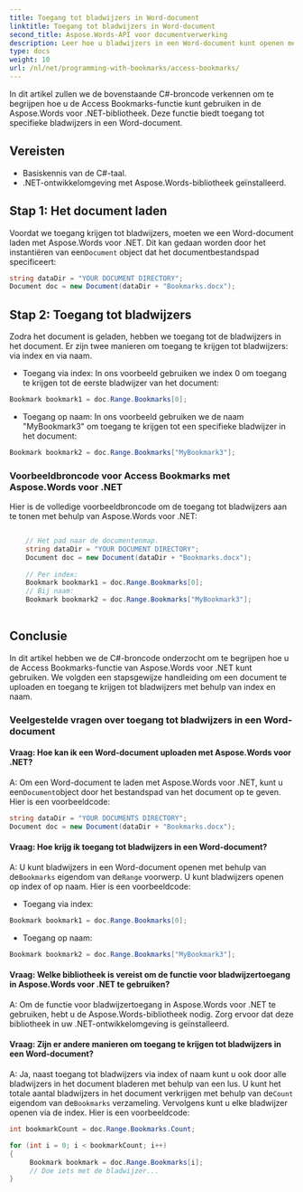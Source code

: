 ```yaml
---
title: Toegang tot bladwijzers in Word-document
linktitle: Toegang tot bladwijzers in Word-document
second_title: Aspose.Words-API voor documentverwerking
description: Leer hoe u bladwijzers in een Word-document kunt openen met Aspose.Words voor .NET.
type: docs
weight: 10
url: /nl/net/programming-with-bookmarks/access-bookmarks/
---
```


In dit artikel zullen we de bovenstaande C#-broncode verkennen om te begrijpen hoe u de Access Bookmarks-functie kunt gebruiken in de Aspose.Words voor .NET-bibliotheek. Deze functie biedt toegang tot specifieke bladwijzers in een Word-document.

## Vereisten

- Basiskennis van de C#-taal.
- .NET-ontwikkelomgeving met Aspose.Words-bibliotheek geïnstalleerd.

## Stap 1: Het document laden

 Voordat we toegang krijgen tot bladwijzers, moeten we een Word-document laden met Aspose.Words voor .NET. Dit kan gedaan worden door het instantiëren van een`Document` object dat het documentbestandspad specificeert:

```csharp
string dataDir = "YOUR DOCUMENT DIRECTORY";
Document doc = new Document(dataDir + "Bookmarks.docx");
```

## Stap 2: Toegang tot bladwijzers

Zodra het document is geladen, hebben we toegang tot de bladwijzers in het document. Er zijn twee manieren om toegang te krijgen tot bladwijzers: via index en via naam.

- Toegang via index: In ons voorbeeld gebruiken we index 0 om toegang te krijgen tot de eerste bladwijzer van het document:

```csharp
Bookmark bookmark1 = doc.Range.Bookmarks[0];
```

- Toegang op naam: In ons voorbeeld gebruiken we de naam "MyBookmark3" om toegang te krijgen tot een specifieke bladwijzer in het document:

```csharp
Bookmark bookmark2 = doc.Range.Bookmarks["MyBookmark3"];
```

### Voorbeeldbroncode voor Access Bookmarks met Aspose.Words voor .NET

Hier is de volledige voorbeeldbroncode om de toegang tot bladwijzers aan te tonen met behulp van Aspose.Words voor .NET:

```csharp

	// Het pad naar de documentenmap.
	string dataDir = "YOUR DOCUMENT DIRECTORY";
	Document doc = new Document(dataDir + "Bookmarks.docx");
	
	// Per index:
	Bookmark bookmark1 = doc.Range.Bookmarks[0];
	// Bij naam:
	Bookmark bookmark2 = doc.Range.Bookmarks["MyBookmark3"];
   
```

## Conclusie

In dit artikel hebben we de C#-broncode onderzocht om te begrijpen hoe u de Access Bookmarks-functie van Aspose.Words voor .NET kunt gebruiken. We volgden een stapsgewijze handleiding om een document te uploaden en toegang te krijgen tot bladwijzers met behulp van index en naam.

### Veelgestelde vragen over toegang tot bladwijzers in een Word-document

#### Vraag: Hoe kan ik een Word-document uploaden met Aspose.Words voor .NET?

 A: Om een Word-document te laden met Aspose.Words voor .NET, kunt u een`Document`object door het bestandspad van het document op te geven. Hier is een voorbeeldcode:

```csharp
string dataDir = "YOUR DOCUMENTS DIRECTORY";
Document doc = new Document(dataDir + "Bookmarks.docx");
```

#### Vraag: Hoe krijg ik toegang tot bladwijzers in een Word-document?

 A: U kunt bladwijzers in een Word-document openen met behulp van de`Bookmarks` eigendom van de`Range` voorwerp. U kunt bladwijzers openen op index of op naam. Hier is een voorbeeldcode:

- Toegang via index:

```csharp
Bookmark bookmark1 = doc.Range.Bookmarks[0];
```

- Toegang op naam:

```csharp
Bookmark bookmark2 = doc.Range.Bookmarks["MyBookmark3"];
```

#### Vraag: Welke bibliotheek is vereist om de functie voor bladwijzertoegang in Aspose.Words voor .NET te gebruiken?

A: Om de functie voor bladwijzertoegang in Aspose.Words voor .NET te gebruiken, hebt u de Aspose.Words-bibliotheek nodig. Zorg ervoor dat deze bibliotheek in uw .NET-ontwikkelomgeving is geïnstalleerd.

#### Vraag: Zijn er andere manieren om toegang te krijgen tot bladwijzers in een Word-document?

 A: Ja, naast toegang tot bladwijzers via index of naam kunt u ook door alle bladwijzers in het document bladeren met behulp van een lus. U kunt het totale aantal bladwijzers in het document verkrijgen met behulp van de`Count` eigendom van de`Bookmarks` verzameling. Vervolgens kunt u elke bladwijzer openen via de index. Hier is een voorbeeldcode:

```csharp
int bookmarkCount = doc.Range.Bookmarks.Count;

for (int i = 0; i < bookmarkCount; i++)
{
     Bookmark bookmark = doc.Range.Bookmarks[i];
     // Doe iets met de bladwijzer...
}
```